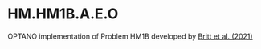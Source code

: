 # HM.HM1B.A.E.O
OPTANO implementation of Problem HM1B developed by [Britt et al. (2021)](https://doi.org/10.1016/j.cie.2021.107385)
